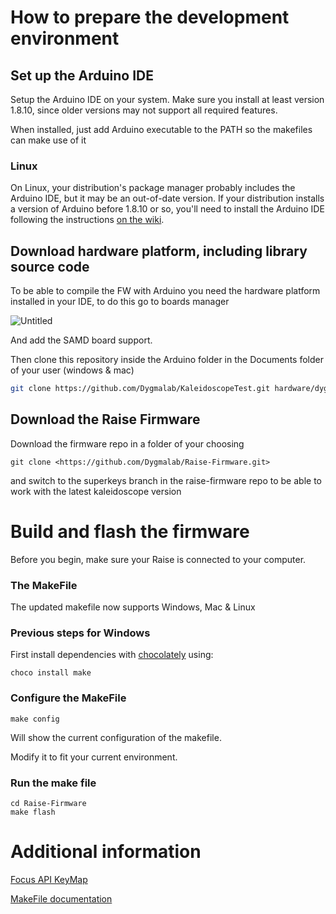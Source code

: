 # How to prepare the development environment

## Set up the Arduino IDE

Setup the Arduino IDE on your system. Make sure you install at least version 1.8.10, since older versions may not support all required features.

When installed, just add Arduino executable to the PATH so the makefiles can make use of it

### Linux

On Linux, your distribution's package manager probably includes the Arduino IDE, but it may be an out-of-date version. If your distribution installs a version of Arduino before 1.8.10 or so, you'll need to install the Arduino IDE following the instructions [on the wiki](https://github.com/keyboardio/Kaleidoscope/wiki/Arduino-Setup-Linux).

## Download hardware platform, including library source code

To be able to compile the FW with Arduino you need the hardware platform installed in your IDE, to do this go to boards manager

![Untitled](https://kaleidoscope.readthedocs.io/en/latest/_images/open-boards-manager.png)

And add the SAMD board support. 

Then clone this repository inside the Arduino folder in the Documents folder of your user (windows & mac)

```bash
git clone https://github.com/Dygmalab/KaleidoscopeTest.git hardware/dygma/samd
```

## Download the Raise Firmware

Download the firmware repo in a folder of your choosing

```
git clone <https://github.com/Dygmalab/Raise-Firmware.git>
```
and switch to the superkeys branch in the raise-firmware repo to be able to work with the latest kaleidoscope version

# Build and flash the firmware

Before you begin, make sure your Raise is connected to your computer.

### The MakeFile

The updated makefile now supports Windows, Mac & Linux

### Previous steps for Windows

First install dependencies with [chocolately](https://chocolatey.org/install) using:

```
choco install make

```

### Configure the MakeFile

```
make config
```

Will show the current configuration of the makefile.

Modify it to fit your current environment.

### Run the make file

```
cd Raise-Firmware
make flash
```

# Additional information

[Focus API KeyMap](https://github.com/Dygmalab/Raise-Firmware/blob/master/FOCUS_API.MD)

[MakeFile documentation](https://github.com/Dygmalab/Raise-Firmware/blob/master/MAKEFILE.MD)
